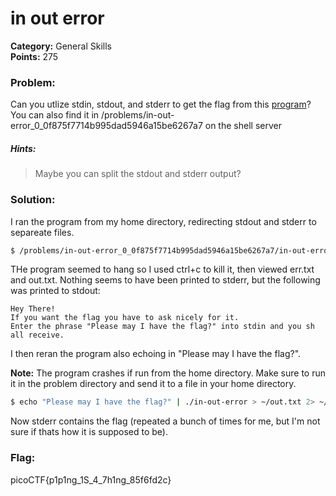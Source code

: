 # in out error
__Category:__ General Skills   
__Points:__ 275

### Problem:

Can you utlize stdin, stdout, and stderr to get the flag from this [program](in-out-error)? You can also find it in /problems/in-out-error_0_0f875f7714b995dad5946a15be6267a7 on the shell server

##### Hints:
> Maybe you can split the stdout and stderr output?

### Solution:

I ran the program from my home directory, redirecting stdout and stderr to separeate files.

```Bash
$ /problems/in-out-error_0_0f875f7714b995dad5946a15be6267a7/in-out-error > out.txt 2> err.txt
```

THe program seemed to hang so I used ctrl+c to kill it, then viewed err.txt and out.txt. Nothing seems to have been printed to stderr, but the following was printed to stdout:

```
Hey There!
If you want the flag you have to ask nicely for it.
Enter the phrase "Please may I have the flag?" into stdin and you sh
all receive.
```

I then reran the program also echoing in "Please may I have the flag?".

__Note:__ The program crashes if run from the home directory. Make sure to run it in the problem directory and send it to a file in your home directory.

```Bash
$ echo "Please may I have the flag?" | ./in-out-error > ~/out.txt 2> ~/err.txt
```

Now stderr contains the flag (repeated a bunch of times for me, but I'm not sure if thats how it is supposed to be).

### Flag:

picoCTF{p1p1ng_1S_4_7h1ng_85f6fd2c}
